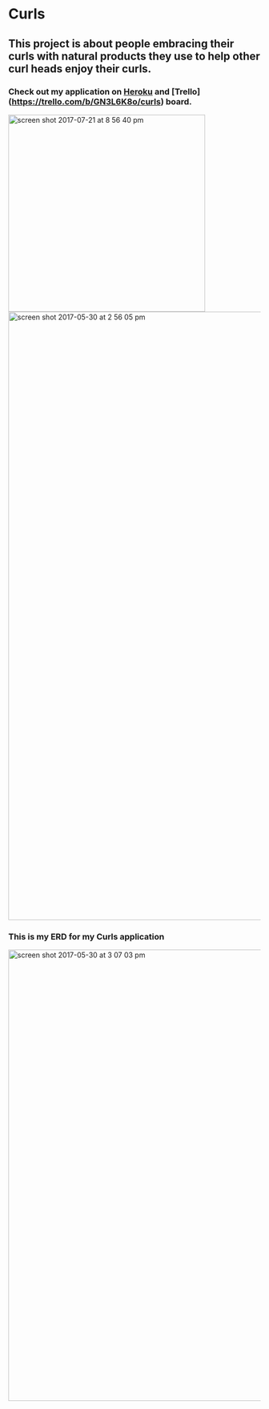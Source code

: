 # Curls


## This project is about people embracing their curls with natural products they use to help other curl heads enjoy their curls.

### Check out my application on [Heroku](https://lit-meadow-68495.herokuapp.com/) and [Trello] (https://trello.com/b/GN3L6K8o/curls) board.

<img width="393" alt="screen shot 2017-07-21 at 8 56 40 pm" src="https://user-images.githubusercontent.com/22422858/28487014-26d4ffd8-6e57-11e7-88ab-1cda43a5c3c3.png">

<img width="1213" alt="screen shot 2017-05-30 at 2 56 05 pm" src="https://cloud.githubusercontent.com/assets/22422858/26600062/aa6488c4-4548-11e7-8758-55f70008c372.png">

### This is my ERD for my Curls application

<img width="900" alt="screen shot 2017-05-30 at 3 07 03 pm" src="https://cloud.githubusercontent.com/assets/22422858/26600338/ba875e7e-4549-11e7-8906-392bdaa56a7c.png">



